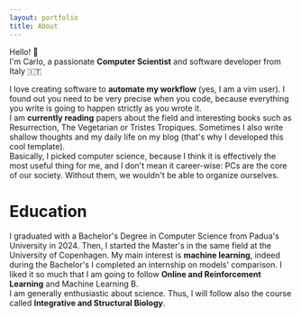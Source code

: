 ```yaml
--- 
layout: portfolio
title: About 
---
```


Hello! 👋  
I'm Carlo, a passionate **Computer Scientist** and software developer from
Italy &#x1f1ee;&#x1f1f9;  

I love creating software to **automate my workflow** (yes, I am a vim user). 
I found out you need to be very precise when you code, because everything you 
write is going to happen strictly as you wrote it.  
I am **currently reading** papers about the field and interesting books such as
Resurrection, The Vegetarian or Tristes Tropiques. Sometimes I also write
shallow thoughts and my daily life on my blog (that's why I developed this
cool template).  
Basically, I picked computer science, because I think it is effectively the most
useful thing for me, and I don't mean it career-wise: PCs are the core of
our society. Without them, we wouldn't be able to organize ourselves.

# Education

I graduated with a Bachelor's Degree in Computer Science from Padua's University
in 2024. Then, I started the Master's in the same field at the University of 
Copenhagen. 
My main interest is **machine learning**, indeed during the Bachelor's I 
completed an internship on models' comparison. 
I liked it so much that I am going to 
follow **Online and Reinforcement Learning** and Machine Learning B.  
I am generally enthusiastic about science. Thus, I will follow also the
course called **Integrative and Structural Biology**.
